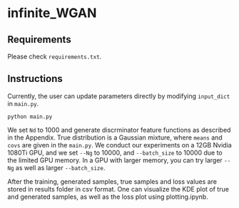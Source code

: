 # infinite_WGAN

## Requirements
Please check `requirements.txt`.

## Instructions
Currently, the user can update parameters directly by modifying `input_dict` in `main.py`.

```
python main.py
```

We set `Nd` to 1000 and generate discrminator feature functions as described in the Appendix.
True distribution is a Gaussian mixture, where `means` and `covs` are given in the `main.py`.
We conduct our experiments on a 12GB Nvidia 1080Ti GPU,
and we set `--Ng` to 10000, and `--batch_size` to 10000 due to the limited GPU memory.
In a GPU with larger memory, you can try larger `--Ng` as well as larger `--batch_size`.

After the training, generated samples, true samples and loss values are stored in results folder in csv format.
One can visualize the KDE plot of true and generated samples, as well as the loss plot using plotting.ipynb.

